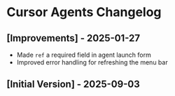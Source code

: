 # Cursor Agents Changelog

## [Improvements] - 2025-01-27

- Made `ref` a required field in agent launch form
- Improved error handling for refreshing the menu bar

## [Initial Version] - 2025-09-03
